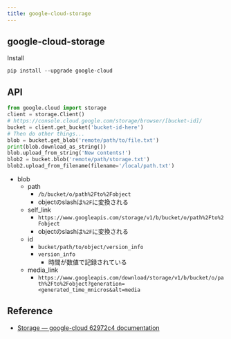 ```yaml
---
title: google-cloud-storage
---
```


## google-cloud-storage

Install

```
pip install --upgrade google-cloud
```

## API

```python
from google.cloud import storage
client = storage.Client()
# https://console.cloud.google.com/storage/browser/[bucket-id]/
bucket = client.get_bucket('bucket-id-here')
# Then do other things...
blob = bucket.get_blob('remote/path/to/file.txt')
print(blob.download_as_string())
blob.upload_from_string('New contents!')
blob2 = bucket.blob('remote/path/storage.txt')
blob2.upload_from_filename(filename='/local/path.txt')
```

* blob
    * path
        * `/b/bucket/o/path%2Fto%2Fobject`
        * objectのslashは`%2F`に変換される
    * self_link
        * `https://www.googleapis.com/storage/v1/b/bucket/o/path%2Fto%2Fobject`
        * objectのslashは`%2F`に変換される
    * id
        * `bucket/path/to/object/version_info`
        * `version_info`
            * 時間が数値で記録されている
    * media_link
        * `https://www.googleapis.com/download/storage/v1/b/bucket/o/path%2Fto%2Fobject?generation=<generated_time_mnicros&alt=media`

## Reference
* [Storage — google-cloud 62972c4 documentation](https://googlecloudplatform.github.io/google-cloud-python/latest/storage/client.html)
